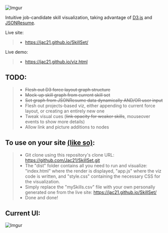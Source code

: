![Imgur](http://i.imgur.com/SmBu4KV.png)


Intuitive job-candidate skill visualization, taking advantage of [D3.js](http://d3js.org/) and [JSONResume](https://jsonresume.org/).

Live site:
>- https://jac21.github.io/SkillSet/

Live demo: 
>- https://jac21.github.io/viz.html

TODO:
------
>- ~~Flesh out D3 force layout graph structure~~
>- ~~Mock-up skill graph from current skill set~~
>- ~~Set graph from JSONResume data dynamically AND/OR user input~~
>- Flesh out projects-based viz, either appending to current force layout, or creating an entirely new one
>- Tweak visual cues (~~link opacity for weaker skills~~, mouseover events to show more details)
>- Allow link and picture additions to nodes

To use on your site [(like so)](https://jac21.github.io/viz.html):
----------------------------
>- Git clone using this repository's clone URL: https://github.com/Jac21/SkillSet.git 
>- The "dist" folder contains all you need to run and visualize: "index.html" where the render is displayed, "app.js" where the viz code is written, and "style.css" containing the necessary CSS for the visualization.
>- Simply replace the "mySkills.csv" file with your own personally generated one from the live site: https://jac21.github.io/SkillSet/ 
>- Done and done!


Current UI:
-----------
![Imgur](http://i.imgur.com/l5zoOeg.png)
